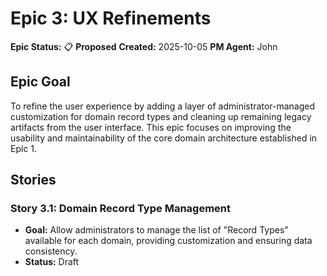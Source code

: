 # Epic 3: UX Refinements

**Epic Status:** 📋 **Proposed**
**Created:** 2025-10-05
**PM Agent:** John

## Epic Goal

To refine the user experience by adding a layer of administrator-managed customization for domain record types and cleaning up remaining legacy artifacts from the user interface. This epic focuses on improving the usability and maintainability of the core domain architecture established in Epic 1.

## Stories

### Story 3.1: Domain Record Type Management
- **Goal:** Allow administrators to manage the list of "Record Types" available for each domain, providing customization and ensuring data consistency.
- **Status:** Draft
